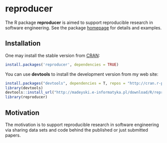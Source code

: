 # reproducer

The R package **reproducer** is aimed to support reproducible research in software engineering. See the package [homepage](http://madeyski.e-informatyka.pl/reproducible-research/) for details and examples.

## Installation

One may install the stable version from
[CRAN](https://cran.r-project.org/package=reproducer):

```r
install.packages('reproducer', dependencies = TRUE)
```

You can use **devtools** to install the development version from my web site:

```r
install.packages("devtools", dependencies = T, repos = "http://cran.r-project.org/")
library(devtools)
devtools::install_url("http://madeyski.e-informatyka.pl/download/R/reproducer_0.3.0.tar.gz")
library(reproducer)
```

## Motivation
The motivation is to support reproducible research in software engineering via sharing data sets and code behind the published or just submitted papers.
